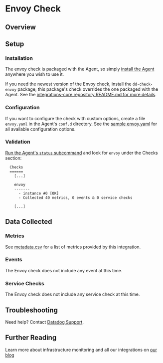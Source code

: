 # Envoy Check

## Overview



## Setup
### Installation

The envoy check is packaged with the Agent, so simply [install the Agent](https://app.datadoghq.com/account/settings#agent) anywhere you wish to use it.

If you need the newest version of the Envoy check, install the `dd-check-envoy` package; this package's check overrides the one packaged with the Agent. See the [integrations-core repository README.md for more details](https://github.com/DataDog/integrations-core#installing-the-integrations).

### Configuration

If you want to configure the check with custom options, create a file `envoy.yaml` in the Agent's `conf.d` directory. See the [sample envoy.yaml](https://github.com/DataDog/integrations-core/blob/master/envoy/conf.yaml.example) for all available configuration options.

### Validation

[Run the Agent's `status` subcommand](https://docs.datadoghq.com/agent/faq/agent-status-and-information/) and look for `envoy` under the Checks section:

```
  Checks
  ======
    [...]

    envoy
    -------
      - instance #0 [OK]
      - Collected 40 metrics, 0 events & 0 service checks

    [...]
```

## Data Collected
### Metrics

See [metadata.csv](https://github.com/DataDog/integrations-core/blob/master/envoy/metadata.csv) for a list of metrics provided by this integration.

### Events
The Envoy check does not include any event at this time.

### Service Checks
The Envoy check does not include any service check at this time.

## Troubleshooting
Need help? Contact [Datadog Support](http://docs.datadoghq.com/help/).

## Further Reading
Learn more about infrastructure monitoring and all our integrations on [our blog](https://www.datadoghq.com/blog/)
